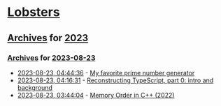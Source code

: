 # [Lobsters](../../../README.md)

## [Archives](../../index.md) for [2023](../index.md)

### [Archives](../../index.md) for [2023-08-23](index.md)

* [2023-08-23, 04:44:36](https://lobste.rs/s/sqlldn/my_favorite_prime_number_generator) - [My favorite prime number generator](https://eli.thegreenplace.net/2023/my-favorite-prime-number-generator/)
* [2023-08-23, 04:16:31](https://lobste.rs/s/hq1xda/reconstructing_typescript_part_0_intro) - [Reconstructing TypeScript, part 0: intro and background](https://jaked.org/blog/2021-09-07-Reconstructing-TypeScript-part-0)
* [2023-08-23, 03:44:04](https://lobste.rs/s/lvb2jn/memory_order_c_2022) - [Memory Order in C++ (2022)](https://www.sobyte.net/post/2022-06/cpp-memory-order/)
